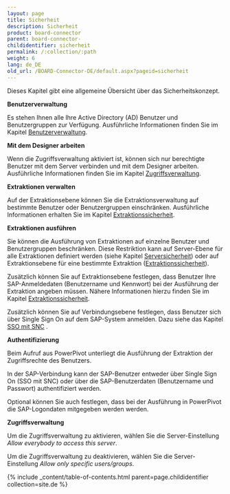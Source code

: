 ```yaml
---
layout: page
title: Sicherheit
description: Sicherheit
product: board-connector
parent: board-connector-
childidentifier: sicherheit
permalink: /:collection/:path
weight: 6
lang: de_DE
old_url: /BOARD-Connector-DE/default.aspx?pageid=sicherheit
---
```


Dieses Kapitel gibt eine allgemeine Übersicht über das Sicherheitskonzept.

**Benutzerverwaltung**

Es stehen Ihnen alle Ihre Active Directory (AD) Benutzer und Benutzergruppen zur Verfügung. Ausführliche Informationen finden Sie im Kapitel [Benutzerverwaltung](benutzerverwaltung).

**Mit dem Designer arbeiten**

Wenn die Zugriffsverwaltung aktiviert ist, können sich nur berechtigte Benutzer mit dem Server verbinden und mit dem Designer arbeiten. Ausführliche Informationen finden Sie im Kapitel [Zugriffsverwaltung](zugriffsverwaltung).

**Extraktionen verwalten**

Auf der Extraktionsebene können Sie die Extraktionsverwaltung auf bestimmte Benutzer oder Benutzergruppen einschränken. Ausführliche Informationen erhalten Sie im Kapitel [Extraktionssicherheit](extraktionssicherheit).

**Extraktionen ausführen**

Sie können die Ausführung von Extraktionen auf einzelne Benutzer und Benutzergruppen beschränken. Diese Restriktion kann auf Server-Ebene für alle Extraktionen definiert werden (siehe Kapitel [Serversicherheit](serversicherheit)) oder auf Extraktionsebene für eine bestimmte Extraktion ([Extraktionssicherheit](extraktionssicherheit)).

Zusätzlich können Sie auf Extraktionsebene festlegen, dass Benutzer Ihre SAP-Anmeldedaten (Benutzername und Kennwort) bei der Ausführung der Extraktion angeben müssen. Nähere Informationen hierzu finden Sie im Kapitel [Extraktionssicherheit](extraktionssicherheit).

Zusätzlich können Sie auf Verbindungsebene festlegen, dass Benutzer sich über Single Sign On auf dem SAP-System anmelden. Dazu siehe das Kapitel [SSO mit SNC](../fortgeschrittene-techniken/sso-und-snc) .

**Authentifizierung**

Beim Aufruf aus PowerPivot unterliegt die Ausführung der Extraktion der Zugriffsrechte des Benutzers.  

In der SAP-Verbindung kann der SAP-Benutzer entweder über Single Sign On (SSO mit SNC) oder über die SAP-Benutzerdaten (Benutzername und Passwort) authentifiziert werden. 

Optional können Sie auch festlegen, dass bei der Ausführung in PowerPivot die SAP-Logondaten mitgegeben werden werden.

**Zugriffsverwaltung**

Um die Zugriffsverwaltung zu aktivieren, wählen Sie die Server-Einstellung *Allow everybody to access this server*.

Um die Zugriffsverwaltung zu deaktivieren, wählen Sie die Server-Einstellung *Allow only specific users/groups*.

{% include _content/table-of-contents.html parent=page.childidentifier collection=site.de %}